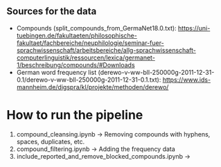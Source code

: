 ## Sources for the data 

- Compounds (split_compounds_from_GermaNet18.0.txt): https://uni-tuebingen.de/fakultaeten/philosophische-fakultaet/fachbereiche/neuphilologie/seminar-fuer-sprachwissenschaft/arbeitsbereiche/allg-sprachwissenschaft-computerlinguistik/ressourcen/lexica/germanet-1/beschreibung/compounds/#Downloads
- German word frequency list (derewo-v-ww-bll-250000g-2011-12-31-0.1/derewo-v-ww-bll-250000g-2011-12-31-0.1.txt): https://www.ids-mannheim.de/digspra/kl/projekte/methoden/derewo/


# How to run the pipeline

1. compound_cleansing.ipynb     -> Removing compounds with hyphens, spaces, duplicates, etc.
2. compound_filtering.ipynb     -> Adding the frequency data
3. include_reported_and_remove_blocked_compounds.ipynb      -> 